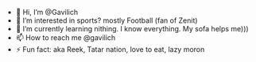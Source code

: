 - 👋 Hi, I’m @Gavilich
- 👀 I’m interested in sports? mostly Football (fan of Zenit)
- 🌱 I’m currently learning nithing. I know everything. My sofa helps me)))
- 📫 How to reach me @gavilich
- ⚡ Fun fact: aka Reek, Tatar nation, love to eat, lazy moron
